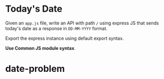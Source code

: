 # Today's Date

Given an `app.js` file, write an API with path `/` using express JS that sends today's date as a response in `DD-MM-YYYY` format.

Export the express instance using default export syntax.

<b>Use Common JS module syntax</b>.
# date-problem
